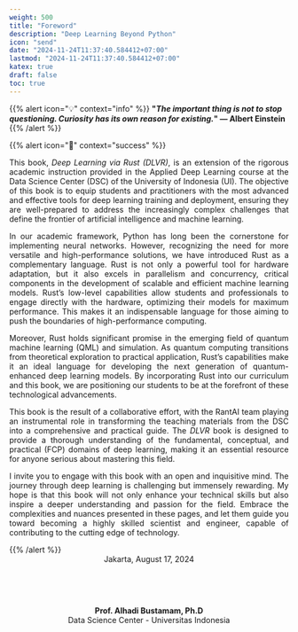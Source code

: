 ```yaml
---
weight: 500
title: "Foreword"
description: "Deep Learning Beyond Python"
icon: "send"
date: "2024-11-24T11:37:40.584412+07:00"
lastmod: "2024-11-24T11:37:40.584412+07:00"
katex: true
draft: false
toc: true
---
```


{{% alert icon="💡" context="info" %}}
<strong>"<em>The important thing is not to stop questioning. Curiosity has its own reason for existing.</em>" — Albert Einstein</strong>
{{% /alert %}}

{{% alert icon="📖" context="success" %}}
<p style="text-align: justify;">
This book, <em>Deep Learning via Rust (DLVR)</em>, is an extension of the rigorous academic instruction provided in the Applied Deep Learning course at the Data Science Center (DSC) of the University of Indonesia (UI). The objective of this book is to equip students and practitioners with the most advanced and effective tools for deep learning training and deployment, ensuring they are well-prepared to address the increasingly complex challenges that define the frontier of artificial intelligence and machine learning.
</p>

<p style="text-align: justify;">
In our academic framework, Python has long been the cornerstone for implementing neural networks. However, recognizing the need for more versatile and high-performance solutions, we have introduced Rust as a complementary language. Rust is not only a powerful tool for hardware adaptation, but it also excels in parallelism and concurrency, critical components in the development of scalable and efficient machine learning models. Rust’s low-level capabilities allow students and professionals to engage directly with the hardware, optimizing their models for maximum performance. This makes it an indispensable language for those aiming to push the boundaries of high-performance computing.
</p>

<p style="text-align: justify;">
Moreover, Rust holds significant promise in the emerging field of quantum machine learning (QML) and simulation. As quantum computing transitions from theoretical exploration to practical application, Rust’s capabilities make it an ideal language for developing the next generation of quantum-enhanced deep learning models. By incorporating Rust into our curriculum and this book, we are positioning our students to be at the forefront of these technological advancements.
</p>

<p style="text-align: justify;">
This book is the result of a collaborative effort, with the RantAI team playing an instrumental role in transforming the teaching materials from the DSC into a comprehensive and practical guide. The <em>DLVR</em> book is designed to provide a thorough understanding of the fundamental, conceptual, and practical (FCP) domains of deep learning, making it an essential resource for anyone serious about mastering this field.
</p>

<p style="text-align: justify;">
I invite you to engage with this book with an open and inquisitive mind. The journey through deep learning is challenging but immensely rewarding. My hope is that this book will not only enhance your technical skills but also inspire a deeper understanding and passion for the field. Embrace the complexities and nuances presented in these pages, and let them guide you toward becoming a highly skilled scientist and engineer, capable of contributing to the cutting edge of technology.
</p>
{{% /alert %}}

<center>
Jakarta, August 17, 2024

&nbsp;

&nbsp;

<strong>Prof. Alhadi Bustamam, Ph.D</strong><br>
Data Science Center - Universitas Indonesia

</center>
